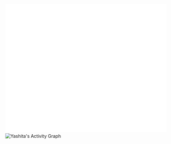 <div align="center">
	<img src="index.svg" width="100%" height="400">
</div>

<div align="center">
</div>
<div><img alt="Yashita's Activity Graph" src="https://activity-graph.herokuapp.com/graph?username=F-Kirchhoff&custom_title=Felix's%20Contribution%20Graph&bg_color=DD272700&color=FABD2F&line=FFFFFF&point=8CBE7B&hide_border=true" />
<div> 
